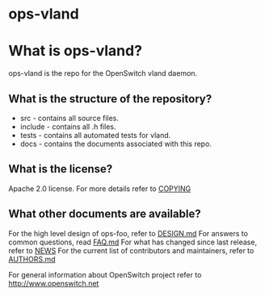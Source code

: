 # ops-vland

#  What is ops-vland?
ops-vland is the repo for the OpenSwitch vland daemon.

## What is the structure of the repository?
* src - contains all source files.
* include - contains all .h files.
* tests - contains all automated tests for vland.
* docs - contains the documents associated with this repo.

## What is the license?
Apache 2.0 license. For more details refer to [COPYING](http://git.openswitch.net/cgit/openswitch/ops-vland/tree/COPYING)

## What other documents are available?
For the high level design of ops-foo, refer to [DESIGN.md](http://www.openswitch.net/documents/dev/ops-vland/DESIGN)
For answers to common questions, read [FAQ.md](http://git.openswitch.net/cgit/openswitch/ops-vland/tree/FAQ.md)
For what has changed since last release, refer to [NEWS](http://git.openswitch.net/cgit/openswitch/ops-vland/tree/NEWS)
For the current list of contributors and maintainers, refer to [AUTHORS.md](http://git.openswitch.net/cgit/openswitch/ops-vland/tree/AUTHORS.md)

For general information about OpenSwitch project refer to http://www.openswitch.net

